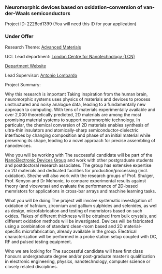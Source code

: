 ### Neuromorphic devices based on oxidation-conversion of van-der-Waals semiconductors

Project ID: 2228cd1399
(You will need this ID for your application)

### Under Offer

Research Theme: [Advanced Materials](../themes/advanced-materials.md)

UCL Lead department: [London Centre for Nanotechnology (LCN)](../departments/london-centre-for-nanotechnology.md)

[Department Website](https://www.london-nano.com)

Lead Supervisor: [Antonio Lombardo](https://profiles.ucl.ac.uk/77441)

Project Summary:

Why this research is important
Taking inspiration from the human brain, neuromorphic systems uses physics of materials and devices to process unstructured and noisy analogue data, leading to a fundamentally new approach to computing. With tens of materials experimentally available and over 2,000 theoretically predicted, 2D materials are among the most promising material systems to support neuromorphic technology. In particular, the chemical conversion of 2D materials enables synthesis of ultra-thin insulators and atomically-sharp semiconductor-dielectric interfaces by changing composition and phase of an initial material while preserving its shape, leading to a novel approach for precise assembling of nanodevices. 

Who you will be working with
The successful candidate will be part of the [NanoElectronic Devices Group](https://lombardo-lab.com/) and work with other postgraduate students and postdoctoral research associates. The group has extensive expertise on 2D materials and dedicated facilities for production/processing (incl. oxidation). She/he will also work with the research groups of Prof. Shulger, Prof. Kenyon and Dr Mehonic, to compare experimental results against theory (and viceversa) and evaluate the performance of 2D-based memristors for applications in cross-bar arrays and machine learning tasks. 

What you will be doing
The project will involve systematic investigation of oxidation of hafnium, zirconium and gallium sulphides and selenides, as well as design, microfabrication and testing of memristors based on such oxides. Flakes of different thickness will be obtained from bulk crystals, and different oxidation methods will be investigated. Devices will be fabricated using a combination of standard clean-room based and 2D material-specific microfabrication, already available in the group. Electrical characterization will be performed in a probe station setup coupled with DC, RF and pulsed testing equipment. 

Who we are looking for
The successful candidate will have first class honours undergraduate degree and/or post-graduate master’s qualification in electronic engineering, physics, nanotechnology, computer science or closely related disciplines.
